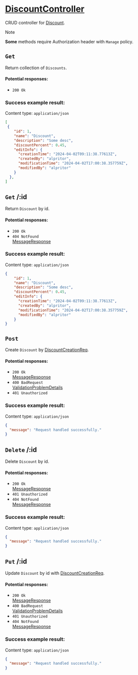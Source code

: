 # [DiscountController](../../ProjectTisa/Controllers/BusinessControllers/CrudControllers/DiscountController.cs)
CRUD controller for [Discount](../../ProjectTisa/Models/BusinessLogic/Discount.cs).
> [!NOTE]
> **Some** methods require Authorization header with `Manage` policy.
## `Get` 
Return collection of `Discounts`.
#### Potential responses:
* `200 Ok`
### Success example result:
Content type: `application/json`
```json
[
 {
    "id": 1,
    "name": "Discount",
    "description": "Some desc",
    "discountPercent": 0.45,
    "editInfo": {
      "creationTime": "2024-04-02T09:11:38.77613Z",
      "createdBy": "alpritor",
      "modificationTime": "2024-04-02T17:00:38.357759Z",
      "modifiedBy": "alpritor"
    }
  },
]
```
## `Get` /:id
Return `Discount` by id.
#### Potential responses:
* `200 Ok`
* `404 NotFound`<br>[MessageResponse](../../ProjectTisa/Controllers/GeneralData/Responses/MessageResponse.cs)
### Success example result:
Content type: `application/json`
```json
{
    "id": 1,
    "name": "Discount",
    "description": "Some desc",
    "discountPercent": 0.45,
    "editInfo": {
      "creationTime": "2024-04-02T09:11:38.77613Z",
      "createdBy": "alpritor",
      "modificationTime": "2024-04-02T17:00:38.357759Z",
      "modifiedBy": "alpritor"
    }
}
```
## `Post` 
Create `Discount` by [DiscountCreationReq](../../ProjectTisa/Controllers/GeneralData/Requests/CreationReq/DiscountCreationReq.cs).
#### Potential responses:
* `200 Ok`<br>[MessageResponse](../../ProjectTisa/Controllers/GeneralData/Responses/MessageResponse.cs)
* `400 BadRequest`<br>[ValidationProblemDetails](https://learn.microsoft.com/en-us/dotnet/api/microsoft.aspnetcore.mvc.validationproblemdetails)
* `401 Unauthorized`
### Success example result:
Content type: `application/json`
```json
{
  "message": "Request handled successfully."
}
```
## `Delete` /:id
Delete `Discount` by id.
#### Potential responses:
* `200 Ok`<br>[MessageResponse](../../ProjectTisa/Controllers/GeneralData/Responses/MessageResponse.cs)
* `401 Unauthorized`
* `404 NotFound`<br>[MessageResponse](../../ProjectTisa/Controllers/GeneralData/Responses/MessageResponse.cs)
### Success example result:
Content type: `application/json`
```json
{
  "message": "Request handled successfully."
}
```
## `Put` /:id
Update `Discount` by id with [DiscountCreationReq](../../ProjectTisa/Controllers/GeneralData/Requests/CreationReq/DiscountCreationReq.cs).
#### Potential responses:
* `200 Ok`<br>[MessageResponse](../../ProjectTisa/Controllers/GeneralData/Responses/MessageResponse.cs)
* `400 BadRequest`<br>[ValidationProblemDetails](https://learn.microsoft.com/en-us/dotnet/api/microsoft.aspnetcore.mvc.validationproblemdetails)
* `401 Unauthorized`
* `404 NotFound`<br>[MessageResponse](../../ProjectTisa/Controllers/GeneralData/Responses/MessageResponse.cs)
### Success example result:
Content type: `application/json`
```json
{
  "message": "Request handled successfully."
}
```